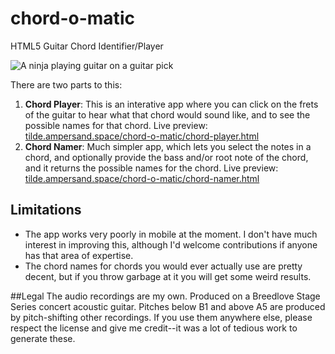 # chord-o-matic
HTML5 Guitar Chord Identifier/Player

![A ninja playing guitar on a guitar pick](https://raw.githubusercontent.com/kiprobinson/chordomatic/master/app/img/pick-pic.png)

There are two parts to this:
1. **Chord Player**: This is an interative app where you can click on the frets of the guitar to hear what that chord would sound like, and to see the possible names for that chord. Live preview: [tilde.ampersand.space/chord-o-matic/chord-player.html](https://tilde.ampersand.space/chord-o-matic/chord-player.html)
1. **Chord Namer**: Much simpler app, which lets you select the notes in a chord, and optionally provide the bass and/or root note of the chord, and it returns the possible names for the chord. Live preview: [tilde.ampersand.space/chord-o-matic/chord-namer.html](https://tilde.ampersand.space/chord-o-matic/chord-namer.html)

## Limitations
* The app works very poorly in mobile at the moment. I don't have much interest in improving this, although I'd welcome contributions if anyone has that area of expertise.
* The chord names for chords you would ever actually use are pretty decent, but if you throw garbage at it you will get some weird results.

##Legal
The audio recordings are my own. Produced on a Breedlove Stage Series concert acoustic guitar. Pitches below B1 and above A5 are produced by pitch-shifting other recordings. If you use them anywhere else, please respect the license and give me credit--it was a lot of tedious work to generate these.

